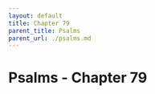 ```yaml
---
layout: default
title: Chapter 79
parent_title: Psalms
parent_url: ./psalms.md
---
```


# Psalms - Chapter 79
